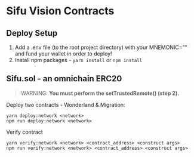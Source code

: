 # Sifu Vision Contracts

## Deploy Setup

1. Add a .env file (to the root project directory) with your MNEMONIC="" and fund your wallet in order to deploy!
2. Install npm packages - `yarn install` or `npm install`

## Sifu.sol - an omnichain ERC20

> WARNING: **You must perform the setTrustedRemote() (step 2).**

Deploy two contracts - Wonderland & Migration:

```angular2html
yarn deploy:network <network>
npm run deploy:network <network>
```

Verify contract

```angular2html
yarn verify:network <network> <contract_address> <construct args>
npm run verify:network <network> <contract_address> <construct args>
```
